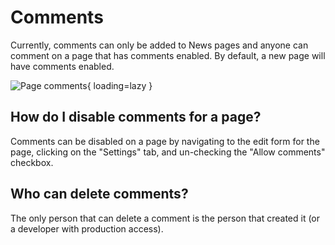 
# Comments

Currently, comments can only be added to News pages and anyone can comment on a page that has comments enabled. By default, a new page will have comments enabled.

![Page comments](../../../assets/features/page-comments.png){ loading=lazy }

## How do I disable comments for a page?

Comments can be disabled on a page by navigating to the edit form for the page, clicking on the "Settings" tab, and un-checking the "Allow comments" checkbox.

## Who can delete comments?

The only person that can delete a comment is the person that created it (or a developer with production access).
